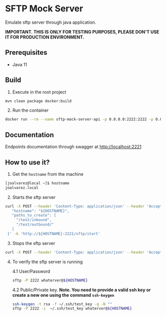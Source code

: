 # SFTP Mock Server

Emulate sftp server through java application.

**IMPORTANT. THIS IS ONLY FOR TESTING PURPOSES, PLEASE DON'T USE IT FOR PRODUCTION ENVIRONMENT.**

## Prerequisites

* Java 11 

## Build

1. Execute in the root project

```sh
mvn clean package docker:build
```

2. Run the container

```sh
docker run --rm --name sftp-mock-server-api -p 0.0.0.0:2222:2222 -p 0.0.0.0:2221:2221 -d sftp-mock-server-api:latest ; docker logs -f sftp-mock-server-api 
```

## Documentation

Endpoints documentation through swagger at [http://localhost:2221](http://localhost:2221)

## How to use it?

1. Get the `hostname` from the machine

```sh
[joalvarez@local ~]$ hostname
joalvarez.local
```

2. Starts the sftp server

```sh
curl -X POST --header 'Content-Type: application/json' --header 'Accept: */*' -d '{  
   "hostname": "${HOSTNAME}", 
   "paths_to_create": [ 
     "/test/inbound", 
     "/test/outbound/" 
   ] 
 }' -k 'http://${HOSTNAME}:2221/sftp/start'
```

3. Stops the sftp server

```sh
curl -X POST --header 'Content-Type: application/json' --header 'Accept: */*' -k 'http://${HOSTNAME}:2221/sftp/stop'
```

4. To verify the sftp server is running

    4.1 User/Password 
    
    ```sh
    sftp -P 2222 whaterver@${HOSTNAME}
    ```
   
   4.2 Public/Private key. **Note. You need to provide a valid ssh key or create a new one using the command `ssh-keygen`**
   
   ```sh
   ssh-keygen -t rsa -f ~/.ssh/test_key -q -N ""
   sftp -P 2222 -i  ~/.ssh/test_key whaterver@${HOSTNAME}
   ```
